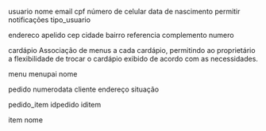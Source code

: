 usuario
nome
email
cpf
número de celular
data de nascimento
permitir notificações
tipo_usuario

endereco
apelido
cep
cidade
bairro
referencia
complemento
numero

cardápio
Associação de menus a cada cardápio, permitindo ao proprietário a flexibilidade de trocar o cardápio exibido de acordo com as necessidades. 

menu
menupai
nome

pedido
numerodata
cliente
endereço
situação

pedido_item
idpedido
iditem

item
nome
